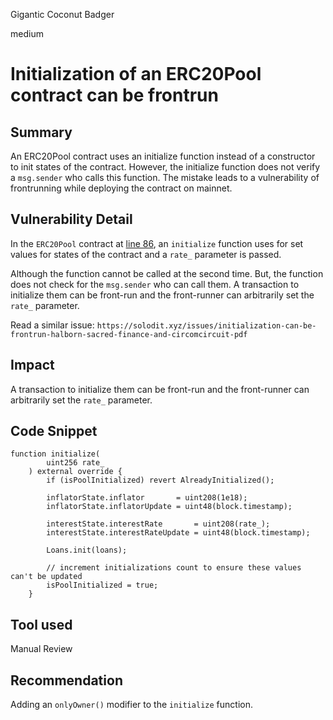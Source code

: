 Gigantic Coconut Badger

medium

# Initialization of an ERC20Pool contract can be frontrun
## Summary

An ERC20Pool contract uses an initialize function instead of a constructor to init states of the contract. However, the initialize function does not verify a `msg.sender` who calls this function. The mistake leads to a vulnerability of frontrunning while deploying the contract on mainnet.

## Vulnerability Detail

In the `ERC20Pool` contract at [line 86](https://github.com/sherlock-audit/2023-09-ajna/blob/main/ajna-core/src/ERC20Pool.sol#L86), an `initialize` function uses for set values for states of the contract and a `rate_` parameter is passed.

Although the function cannot be called at the second time. But, the function does not check for the `msg.sender` who can call them. A transaction to initialize them can be front-run and the front-runner can arbitrarily set the `rate_` parameter. 

Read a similar issue: `https://solodit.xyz/issues/initialization-can-be-frontrun-halborn-sacred-finance-and-circomcircuit-pdf`

## Impact
A transaction to initialize them can be front-run and the front-runner can arbitrarily set the `rate_` parameter. 

## Code Snippet

```solidity
function initialize(
        uint256 rate_
    ) external override {
        if (isPoolInitialized) revert AlreadyInitialized();

        inflatorState.inflator       = uint208(1e18);
        inflatorState.inflatorUpdate = uint48(block.timestamp);

        interestState.interestRate       = uint208(rate_);
        interestState.interestRateUpdate = uint48(block.timestamp);

        Loans.init(loans);

        // increment initializations count to ensure these values can't be updated
        isPoolInitialized = true;
    }
```

## Tool used

Manual Review

## Recommendation

Adding an `onlyOwner()` modifier to the `initialize` function.
